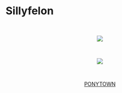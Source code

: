 # Sillyfelon
⠀⠀⠀ ⠀⠀ <p align="center">![](https://komarev.com/ghpvc/?username=sillyfelon&label=BUDDY+COUNT&color=9fbf69)</p>
⠀⠀⠀⠀ ⠀ <p align="center">![]([https://images.squarespace-cdn.com/content/v1/5737ad2a1d07c093e2787063/1485487388923-YXK79O5X2I5NNMTHY9BM/db42f617d8a4317724bd6fcb3e97fd4702438fd6.gif?format=750w])</p>

⠀⠀⠀⠀  <p align="center">[PONYTOWN](https://evenryzky.straw.page)</p>
